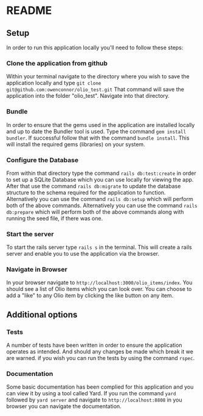 # README

## Setup
In order to run this application locally you'll need to follow these steps:

### Clone the application from github
Within your terminal navigate to the directory where you wish to save the application locally and type
`git clone git@github.com:owenconnor/olio_test.git`
That command will save the application into the folder "olio_test".
Navigate into that directory.

### Bundle
In order to ensure that the gems used in the application are installed locally and up to date the Bundler tool is used. Type the command `gem install bundler`.
If successful follow that with the command `bundle install`. This will install the required gems (libraries) on your system.

### Configure the Database
From within that directory type the command `rails db:test:create` in order to set up a SQLite Database which you can use locally for viewing the app.
After that use the command `rails db:migrate` to update the database structure to the schema required for the application to function.
Alternatively you can use the command `rails db:setup` which will perform both of the above commands.
Alternatively you can use the command `rails db:prepare` which will perform both of the above commands along with running the seed file, if there was one.

### Start the server
To start the rails server type `rails s` in the terminal. This will create a rails server and enable you to use the application via the browser.

### Navigate in Browser
In your browser navigate to `http://localhost:3000/olio_items/index`. You should see a list of Olio items which you can look over. You can choose to add a "like" to any Olio item by clicking the like button on any item.

## Additional options

### Tests
A number of tests have been written in order to ensure the application operates as intended. And should any changes be made which break it we are warned.
if you wish you can run the tests by using the command `rspec`.

### Documentation
Some basic documentation has been complied for this application and you can view it by using a tool called Yard. If you run the command `yard` followed by `yard server` and navigate to `http://localhost:8808` in you browser you can navigate the documentation.

